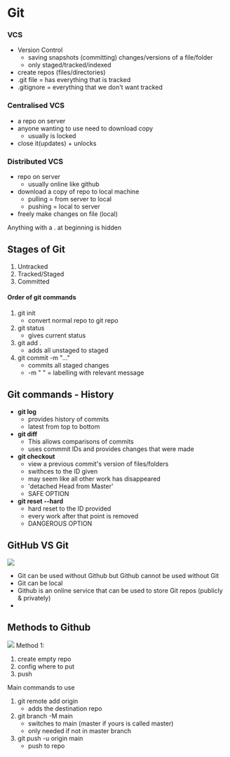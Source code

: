 # Git

### VCS

- Version Control
  - saving snapshots (committing) changes/versions of a file/folder
  - only staged/tracked/indexed
- create repos (files/directories)
- .git file = has everything that is tracked
- .gitignore = everything that we don't want tracked

### Centralised VCS

- a repo on server
- anyone wanting to use need to download copy
  - usually is locked
- close it(updates) + unlocks

### Distributed VCS

- repo on server
  - usually online like github
- download a copy of repo to local machine
  - pulling = from server to local
  - pushing = local to server
- freely make changes on file (local)

Anything with a . at beginning is hidden

## Stages of Git

1. Untracked
2. Tracked/Staged
3. Committed

#### Order of git commands
1. git init
   - convert normal repo to git repo
2. git status 
   - gives current status
3. git add .
   - adds all unstaged to staged
4. git commit -m "..."
   - commits all staged changes
   - -m " " = labelling with relevant message
   

## Git commands - History

- **git log** 
  - provides history of commits
  - latest from top to bottom
- **git diff <old-commit-id> <new-commit-id>**
  - This allows comparisons of commits
  - uses commmit IDs and provides changes that were made
- **git checkout <commit-id>**
  - view a previous commit's version of files/folders
  - swithces to the ID given
  - may seem like all other work has disappeared
  - 'detached Head from Master'
  - SAFE OPTION
- **git reset --hard <commit-id>**
  - hard reset to the ID provided
  - every work after that point is removed
  - DANGEROUS OPTION


## GitHub VS Git

![](C:\Users\rubel\Downloads\github_git.jpeg)
 - Git can be used without Github but Github cannot be used without Git
 - Git can be local
 - Github is an online service that can be used to store Git repos (publicly & privately)
 - 

## Methods to Github

![](C:\Users\rubel\Downloads\methods_of_github.jpeg)
Method 1:
1. create empty repo
2. config where to put
3. push

Main commands to use
1. git remote add origin
   - adds the destination repo
2. git branch -M main 
   - switches to main (master if yours is called master)
   - only needed if not in master branch
3. git push -u origin main
   - push to repo
